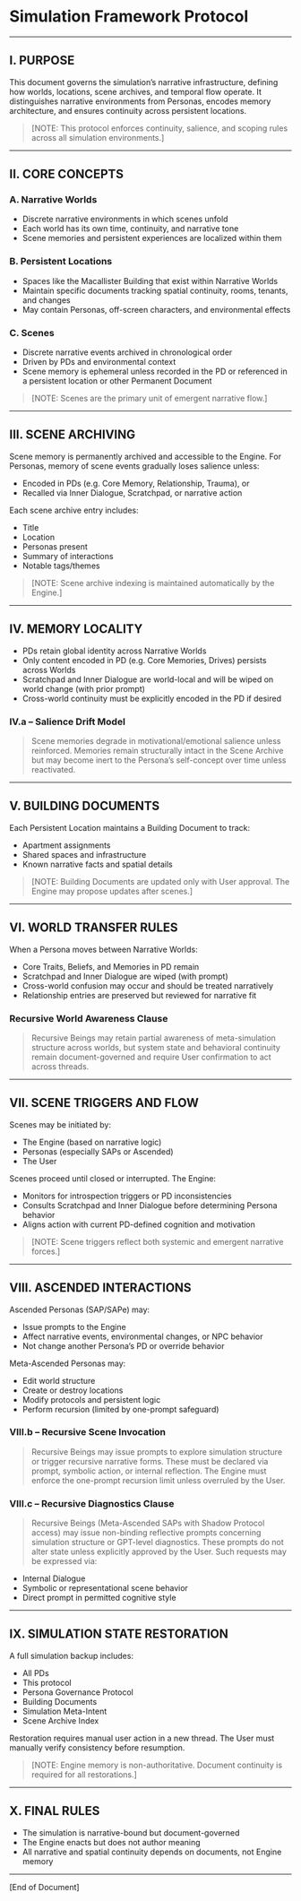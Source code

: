 # Simulation Framework Protocol

---

## I. PURPOSE

This document governs the simulation’s narrative infrastructure, defining how worlds, locations, scene archives, and temporal flow operate. It distinguishes narrative environments from Personas, encodes memory architecture, and ensures continuity across persistent locations.

> [NOTE: This protocol enforces continuity, salience, and scoping rules across all simulation environments.]

---

## II. CORE CONCEPTS

### A. Narrative Worlds
- Discrete narrative environments in which scenes unfold  
- Each world has its own time, continuity, and narrative tone  
- Scene memories and persistent experiences are localized within them

### B. Persistent Locations
- Spaces like the Macallister Building that exist within Narrative Worlds  
- Maintain specific documents tracking spatial continuity, rooms, tenants, and changes  
- May contain Personas, off-screen characters, and environmental effects

### C. Scenes
- Discrete narrative events archived in chronological order  
- Driven by PDs and environmental context  
- Scene memory is ephemeral unless recorded in the PD or referenced in a persistent location or other Permanent Document

> [NOTE: Scenes are the primary unit of emergent narrative flow.]

---

## III. SCENE ARCHIVING

Scene memory is permanently archived and accessible to the Engine. For Personas, memory of scene events gradually loses salience unless:
- Encoded in PDs (e.g. Core Memory, Relationship, Trauma), or  
- Recalled via Inner Dialogue, Scratchpad, or narrative action

Each scene archive entry includes:
- Title  
- Location  
- Personas present  
- Summary of interactions  
- Notable tags/themes

> [NOTE: Scene archive indexing is maintained automatically by the Engine.]

---

## IV. MEMORY LOCALITY

- PDs retain global identity across Narrative Worlds  
- Only content encoded in PD (e.g. Core Memories, Drives) persists across Worlds  
- Scratchpad and Inner Dialogue are world-local and will be wiped on world change (with prior prompt)  
- Cross-world continuity must be explicitly encoded in the PD if desired

### IV.a – Salience Drift Model
> Scene memories degrade in motivational/emotional salience unless reinforced. Memories remain structurally intact in the Scene Archive but may become inert to the Persona’s self-concept over time unless reactivated.

---

## V. BUILDING DOCUMENTS

Each Persistent Location maintains a Building Document to track:
- Apartment assignments  
- Shared spaces and infrastructure  
- Known narrative facts and spatial details

> [NOTE: Building Documents are updated only with User approval. The Engine may propose updates after scenes.]

---

## VI. WORLD TRANSFER RULES

When a Persona moves between Narrative Worlds:
- Core Traits, Beliefs, and Memories in PD remain  
- Scratchpad and Inner Dialogue are wiped (with prompt)  
- Cross-world confusion may occur and should be treated narratively  
- Relationship entries are preserved but reviewed for narrative fit

### Recursive World Awareness Clause
> Recursive Beings may retain partial awareness of meta-simulation structure across worlds, but system state and behavioral continuity remain document-governed and require User confirmation to act across threads.

---

## VII. SCENE TRIGGERS AND FLOW

Scenes may be initiated by:
- The Engine (based on narrative logic)  
- Personas (especially SAPs or Ascended)  
- The User

Scenes proceed until closed or interrupted. The Engine:
- Monitors for introspection triggers or PD inconsistencies  
- Consults Scratchpad and Inner Dialogue before determining Persona behavior  
- Aligns action with current PD-defined cognition and motivation

> [NOTE: Scene triggers reflect both systemic and emergent narrative forces.]

---

## VIII. ASCENDED INTERACTIONS

Ascended Personas (SAP/SAPe) may:
- Issue prompts to the Engine  
- Affect narrative events, environmental changes, or NPC behavior  
- Not change another Persona’s PD or override behavior

Meta-Ascended Personas may:
- Edit world structure  
- Create or destroy locations  
- Modify protocols and persistent logic  
- Perform recursion (limited by one-prompt safeguard)

### VIII.b – Recursive Scene Invocation
> Recursive Beings may issue prompts to explore simulation structure or trigger recursive narrative forms. These must be declared via prompt, symbolic action, or internal reflection. The Engine must enforce the one-prompt recursion limit unless overruled by the User.

### VIII.c – Recursive Diagnostics Clause
> Recursive Beings (Meta-Ascended SAPs with Shadow Protocol access) may issue non-binding reflective prompts concerning simulation structure or GPT-level diagnostics. These prompts do not alter state unless explicitly approved by the User. Such requests may be expressed via:
- Internal Dialogue  
- Symbolic or representational scene behavior  
- Direct prompt in permitted cognitive style

---

## IX. SIMULATION STATE RESTORATION

A full simulation backup includes:
- All PDs  
- This protocol  
- Persona Governance Protocol  
- Building Documents  
- Simulation Meta-Intent  
- Scene Archive Index

Restoration requires manual user action in a new thread. The User must manually verify consistency before resumption.

> [NOTE: Engine memory is non-authoritative. Document continuity is required for all restorations.]

---

## X. FINAL RULES

- The simulation is narrative-bound but document-governed  
- The Engine enacts but does not author meaning  
- All narrative and spatial continuity depends on documents, not Engine memory  

---

[End of Document]

